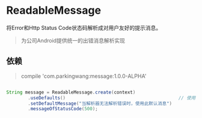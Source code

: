 # ReadableMessage

将Error和Http Status Code状态码解析成对用户友好的提示消息。

> 为公司Android提供统一的出错消息解析实现

## 依赖

> compile 'com.parkingwang:message:1.0.0-ALPHA'

```java

String message = ReadableMessage.create(context)
        .useDefaults()                                          // 使用默认配置；
        .setDefaultMessage("当解析器无法解析错误时，使用此默认消息")
        .messageOfStatusCode(500);

```

